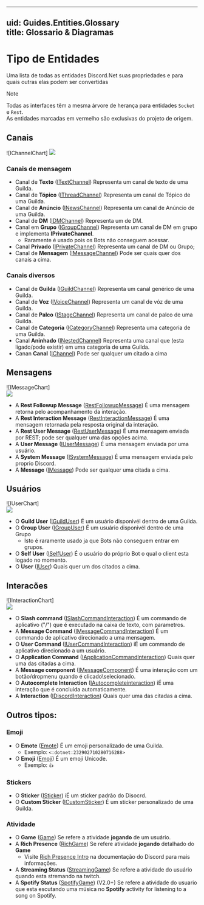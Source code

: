 
---  
uid: Guides.Entities.Glossary  
title: Glossario & Diagramas
---

# Tipo de Entidades  
Uma lista de todas as entidades Discord.Net suas propriedades e para quais outras elas podem ser convertidas  

> [!NOTE]
> Todas as interfaces têm a mesma árvore de herança para entidades `Socket` e `Rest`.  
> As entidades marcadas em vermelho são exclusivas do projeto de origem.


## Canais 
![IChannelChart]
<img style="background-color: #FFFFFF;" src="https://raw.githubusercontent.com/Edaurodo/d-net-doc-translation-pt-BR/main/guide/entities/charts/Channels.svg">  

### Canais de mensagem
* Canal de **Texto** ([ITextChannel]) Representa um canal de texto de uma Guilda.
* Canal de **Tópico** ([IThreadChannel]) Representa um canal de Tópico de uma Guilda.
* Canal de **Anúncio** ([INewsChannel]) Representa um canal de Anúncio de uma Guilda.
* Canal de **DM** ([IDMChannel]) Representa um de DM.
* Canal em **Grupo** ([IGroupChannel]) Representa um canal de DM em grupo e implementa **IPrivateChannel**.  
  - Raramente é usado pois os Bots não conseguem acessar.
* Canal **Privado** ([IPrivateChannel]) Representa um canal de DM ou Grupo; 
* Canal de **Mensagem** ([IMessageChannel]) Pode ser quais quer dos canais a cima.  

### Canais diversos  
* Canal de **Guilda** ([IGuildChannel]) Representa um canal genérico de uma Guilda.
* Canal de **Voz** ([IVoiceChannel]) Representa um canal de vóz de uma Guilda.
* Canal de **Palco** ([IStageChannel]) Representa um canal de palco de uma Guilda.
* Canal de **Categoria** ([ICategoryChannel]) Representa uma categoria de uma Guilda.
* Canal **Aninhado** ([INestedChannel]) Representa uma canal que (esta ligado/pode existir) em uma categoria de uma Guilda.  
* Canan **Canal** ([IChannel]) Pode ser qualquer um citado a cima

[ITextChannel]: xref:Discord.ITextChannel
[IThreadChannel]: xref:Discord.IThreadChannel
[INewsChannel]: xref:Discord.INewsChannel
[IDMChannel]: xref:Discord.IDMChannel
[IGroupChannel]: xref:Discord.IGroupChannel
[IPrivateChannel]: xref:Discord.IPrivateChannel
[IMessageChannel]: xref:Discord.IMessageChannel

[IGuildChannel]: xref:Discord.IGuildChannel
[IVoiceChannel]: xref:Discord.IVoiceChannel
[IStageChannel]: xref:Discord.IStageChannel
[ICategoryChannel]: xref:Discord.ICategoryChannel
[INestedChannel]: xref:Discord.INestedChannel
[IChannel]: xref:Discord.IChannel

## Mensagens
![IMessageChart]  
<img style="background-color: #FFFFFF;" src="https://raw.githubusercontent.com/Edaurodo/d-net-doc-translation-pt-BR/main/guide/entities/charts/Messages.svg">  

* A **Rest Followup Message** ([RestFollowupMessage]) É uma mensagem retorna pelo acompanhamento da interação.
* A **Rest Interaction Message** ([RestInteractionMessage]) É uma mensagem retornada pela resposta original da interação.
* A **Rest User Message** ([RestUserMessage]) É uma mensagem enviada por REST; pode ser qualquer uma das opções acima.
* A **User Message** ([IUserMessage])  É uma mensagem enviada por uma usuário.
* A **System Message** ([ISystemMessage]) É uma mensagem enviada pelo proprio Discord.
* A **Message** ([IMessage]) Pode ser qualquer uma citada a cima.

[RestFollowupMessage]: xref:Discord.Rest.RestFollowupMessage
[RestInteractionMessage]: xref:Discord.Rest.RestInteractionMessage
[RestUserMEssage]: xref:Discord.Rest.RestUserMessage
[IUserMessage]: xref:Discord.IUserMessage
[ISystemMessage]: xref:Discord.ISystemMessage
[IMessage]: xref:Discord.IMessage

## Usuários  
![IUserChart]  
<img style="background-color: #FFFFFF;" src="https://raw.githubusercontent.com/Edaurodo/d-net-doc-translation-pt-BR/main/guide/entities/charts/Users.svg">

* O **Guild User** ([IGuildUser]) É um usuário disponivél dentro de uma Guilda.
* O **Group User** ([IGroupUser]) É um usuário disponivél dentro de uma Grupo
	- Isto é raramente usado ja que Bots não conseguem entrar em grupos.
* O **Self User** ([ISelfUser]) É o usuário do próprio Bot o qual o client esta logado no momento.
* O **User** ([IUser]) Quais quer um dos citados a cima.

[IGuildUser]: xref:Discord.IGuildUser
[IGroupUser]: xref:Discord.IGroupUser
[ISelfUser]: xref:Discord.ISelfUser
[IUser]: xref:Discord.IUser

## Interacões
![IInteractionChart]  
<img style="background-color: #FFFFFF;" src="https://raw.githubusercontent.com/Edaurodo/d-net-doc-translation-pt-BR/main/guide/entities/charts/Interactions.svg">

* O **Slash command** ([ISlashCommandInteraction]) É um commando de aplicativo ("/") que é executado na caixa de texto, com parametros.
* A **Message Command** ([IMessageCommandInteraction]) É um commando de aplicativo direcionado a uma mensagem.
* O **User Command** ([IUserCommandInteraction]) iÉ um commando de aplicativo direcionado a um usuário.
* O **Application Command** ([IApplicationCommandInteraction]) Quais quer uma das citadas a cima.
* A **Message component** ([IMessageComponent]) É uma interação com um botão/dropmenu quando é clicado\selecionado.
* O **Autocomplete Interaction** ([IAutocompleteinteraction]) iÉ uma interação que é concluida automaticamente.
* A **Interaction** ([IDiscordInteraction]) Quais quer uma das citadas a cima.

[ISlashCommandInteraction]: xref:Discord.ISlashCommandInteraction
[IMessageCommandInteraction]: xref:Discord.IMessageCommandInteraction
[IUserCommandInteraction]: xref:Discord.IUserCommandInteraction
[IApplicationCommandInteraction]: xref:Discord.IApplicationCommandInteraction
[IMessageComponent]: xref:Discord.IMessageComponent
[IAutocompleteinteraction]: xref:Discord.IAutocompleteInteraction
[IDiscordInteraction]: xref:Discord.IDiscordInteraction

## Outros tipos:
### Emoji

* O **Emote** ([Emote]) É um emoji personalizado de uma Guilda.
	- Exemplo: `<:dotnet:232902710280716288>`
* O **Emoji** ([Emoji]) É um emoji Unicode.
	- Exemplo: `👍`

[Emote]: xref:Discord.Emote
[Emoji]: xref:Discord.Emoji

### Stickers
* O **Sticker** ([ISticker]) iÉ um sticker padrão do Disocrd.
* O **Custom Sticker** ([ICustomSticker]) É um sticker personalizado de uma Guilda.

[ISticker]: xref:Discord.ISticker
[ICustomSticker]: xref:Discord.ICustomSticker

### Atividade
* O **Game** ([Game]) Se refere a atividade **jogando** de um usuário.
* A **Rich Presence** ([RichGame]) Se refere atividade **jogando** detalhado do **Game**
	- Visite [Rich Presence Intro] na documentação do Discord para mais informações.
* A **Streaming Status** ([StreamingGame]) Se refere a atividade do usuário quando esta stremando na twitch.
* A **Spotify Status** ([SpotifyGame]) (V2.0+) Se refere a atividade do usuario que esta escutando uma música no **Spotify**
activity for listening to a song on Spotify.

[Game]: xref:Discord.Game
[RichGame]: xref:Discord.RichGame
[StreamingGame]: xref:Discord.StreamingGame
[SpotifyGame]: xref:Discord.SpotifyGame
[Rich Presence Intro]: https://discord.com/developers/docs/rich-presence/best-practices
